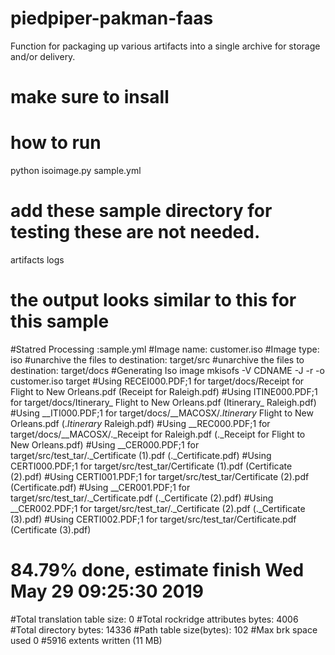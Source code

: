 # piedpiper-pakman-faas
Function for packaging up various artifacts into a single archive for storage and/or delivery.
# make sure to insall
# how to run
  python isoimage.py sample.yml  
# add these sample directory for testing these are not needed.
  artifacts
  logs
# the output looks similar to this for this sample
#Statred Processing :sample.yml
#Image name: customer.iso
#Image type: iso
#unarchive the files to destination: target/src
#unarchive the files to destination: target/docs
#Generating Iso image mkisofs  -V CDNAME -J -r -o customer.iso target
#Using RECEI000.PDF;1 for  target/docs/Receipt for Flight to New Orleans.pdf (Receipt for Raleigh.pdf)
#Using ITINE000.PDF;1 for  target/docs/Itinerary_ Flight to New Orleans.pdf (Itinerary_ Raleigh.pdf)
#Using __ITI000.PDF;1 for  target/docs/__MACOSX/._Itinerary_ Flight to New Orleans.pdf (._Itinerary_ Raleigh.pdf)
#Using __REC000.PDF;1 for  target/docs/__MACOSX/._Receipt for Raleigh.pdf (._Receipt for Flight to New Orleans.pdf)
#Using __CER000.PDF;1 for  target/src/test_tar/._Certificate (1).pdf (._Certificate.pdf)
#Using CERTI000.PDF;1 for  target/src/test_tar/Certificate (1).pdf (Certificate (2).pdf)
#Using CERTI001.PDF;1 for  target/src/test_tar/Certificate (2).pdf (Certificate.pdf)
#Using __CER001.PDF;1 for  target/src/test_tar/._Certificate.pdf (._Certificate (2).pdf)
#Using __CER002.PDF;1 for  target/src/test_tar/._Certificate (2).pdf (._Certificate (3).pdf)
#Using CERTI002.PDF;1 for  target/src/test_tar/Certificate.pdf (Certificate (3).pdf)
# 84.79% done, estimate finish Wed May 29 09:25:30 2019
#Total translation table size: 0
#Total rockridge attributes bytes: 4006
#Total directory bytes: 14336
#Path table size(bytes): 102
#Max brk space used 0
#5916 extents written (11 MB)

 
